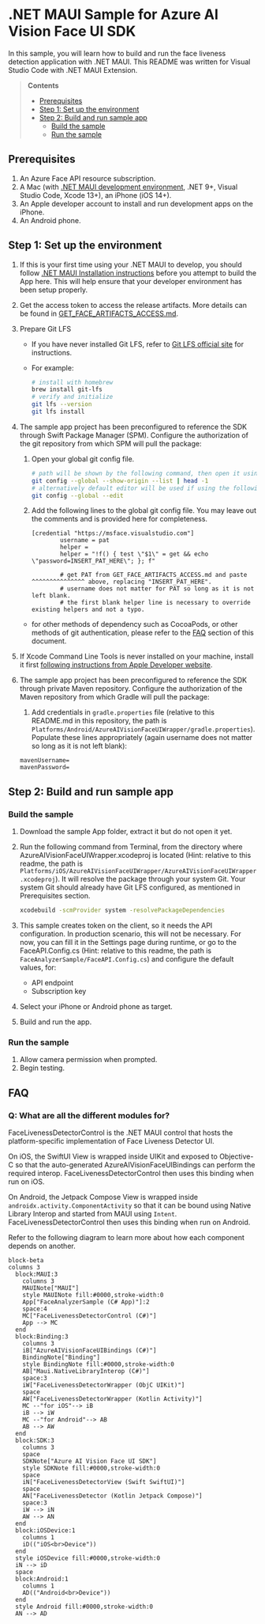# .NET MAUI Sample for Azure AI Vision Face UI SDK

In this sample, you will learn how to build and run the face liveness detection application with .NET MAUI. This README was written for Visual Studio Code with .NET MAUI Extension.

> **Contents**
>
> * [Prerequisites](#prerequisites)
> * [Step 1: Set up the environment](#step-1-set-up-the-environment)
> * [Step 2: Build and run sample app](#step-2-build-and-run-sample-app)
>   * [Build the sample](#build-the-sample)
>   * [Run the sample](#run-the-sample)

## Prerequisites

1. An Azure Face API resource subscription.
2. A Mac (with [.NET MAUI development environment](https://aka.ms/mauidevkit-marketplace), .NET 9+, Visual Studio Code, Xcode 13+), an iPhone (iOS 14+).
3. An Apple developer account to install and run development apps on the iPhone.
4. An Android phone.

## Step 1: Set up the environment

1. If this is your first time using your .NET MAUI to develop, you should follow [.NET MAUI Installation instructions](https://learn.microsoft.com/dotnet/maui/get-started/installation?view=net-maui-9.0&viewFallbackFrom=net-maui-8.0&tabs=visual-studio-code#install-net-and-net-maui-workloads) before you attempt to build the App here. This will help ensure that your developer environment has been setup properly.
2. Get the access token to access the release artifacts. More details can be found in [GET_FACE_ARTIFACTS_ACCESS.md](../../../../GET_FACE_ARTIFACTS_ACCESS.md).
3. Prepare Git LFS
   * If you have never installed Git LFS, refer to [Git LFS official site](https://git-lfs.github.com/) for instructions.
   * For example:

      ```sh
      # install with homebrew
      brew install git-lfs
      # verify and initialize
      git lfs --version
      git lfs install
      ```

4. The sample app project has been preconfigured to reference the SDK through Swift Package Manager (SPM). Configure the authorization of the git repository from which SPM will pull the package:

   1. Open your global git config file.

      ```sh
      # path will be shown by the following command, then open it using editor
      git config --global --show-origin --list | head -1
      # alternatively default editor will be used if using the following command
      git config --global --edit
      ```

   2. Add the following lines to the global git config file. You may leave out the comments and is provided here for completeness.

      ```config
      [credential "https://msface.visualstudio.com"]
              username = pat
              helper =
              helper = "!f() { test \"$1\" = get && echo \"password=INSERT_PAT_HERE\"; }; f"

              # get PAT from GET_FACE_ARTIFACTS_ACCESS.md and paste ^^^^^^^^^^^^^^^ above, replacing "INSERT_PAT_HERE".
              # username does not matter for PAT so long as it is not left blank.
              # the first blank helper line is necessary to override existing helpers and not a typo.
      ```

   * for other methods of dependency such as CocoaPods, or other methods of git authentication, please refer to the [FAQ](#faq) section of this document.

5. If Xcode Command Line Tools is never installed on your machine, install it first [following instructions from Apple Developer website](https://developer.apple.com/library/archive/technotes/tn2339/_index.html).

6. The sample app project has been preconfigured to reference the SDK through private Maven repository. Configure the authorization of the Maven repository from which Gradle will pull the package:

   1. Add credentials in `gradle.properties` file (relative to this README.md in this repository, the path is `Platforms/Android/AzureAIVisionFaceUIWrapper/gradle.properties`). Populate these lines appropriately (again username does not matter so long as it is not left blank):

   ```properties
   mavenUsername=
   mavenPassword=
   ```

## Step 2: Build and run sample app

### Build the sample

1. Download the sample App folder, extract it but do not open it yet.
2. Run the following command from Terminal, from the directory where AzureAIVisionFaceUIWrapper.xcodeproj is located (Hint: relative to this readme, the path is `Platforms/iOS/AzureAIVisionFaceUIWrapper/AzureAIVisionFaceUIWrapper.xcodeproj`). It will resolve the package through your system Git. Your system Git should already have Git LFS configured, as mentioned in Prerequisites section.

    ```sh
    xcodebuild -scmProvider system -resolvePackageDependencies
    ```

3. This sample creates token on the client, so it needs the API configuration. In production scenario, this will not be necessary. For now, you can fill it in the Settings page during runtime, or go to the FaceAPI.Config.cs (Hint: relative to this readme, the path is `FaceAnalyzerSample/FaceAPI.Config.cs`) and configure the default values, for:
    * API endpoint  
    * Subscription key
4. Select your iPhone or Android phone as target.
5. Build and run the app.

### Run the sample

1. Allow camera permission when prompted.
2. Begin testing.

## FAQ

### Q: What are all the different modules for?

FaceLivenessDetectorControl is the .NET MAUI control that hosts the platform-specific implementation of Face Liveness Detector UI.

On iOS, the SwiftUI View is wrapped inside UIKit and exposed to Objective-C so that the auto-generated AzureAIVisionFaceUIBindings can perform the required interop. FaceLivenessDetectorControl then uses this binding when run on iOS.

On Android, the Jetpack Compose View is wrapped inside `androidx.activity.ComponentActivity` so that it can be bound using Native Library Interop and started from MAUI using `Intent`. FaceLivenessDetectorControl then uses this binding when run on Android.

Refer to the following diagram to learn more about how each component depends on another.

```mermaid
block-beta
columns 3
  block:MAUI:3
    columns 3
    MAUINote["MAUI"]
    style MAUINote fill:#0000,stroke-width:0
    App["FaceAnalyzerSample (C# App)"]:2
    space:4
    MC["FaceLivenessDetectorControl (C#)"]
    App --> MC
  end
  block:Binding:3
    columns 3
    iB["AzureAIVisionFaceUIBindings (C#)"]
    BindingNote["Binding"]
    style BindingNote fill:#0000,stroke-width:0
    AB["Maui.NativeLibraryInterop (C#)"]
    space:3
    iW["FaceLivenessDetectorWrapper (ObjC UIKit)"]
    space
    AW["FaceLivenessDetectorWrapper (Kotlin Activity)"]
    MC --"for iOS"--> iB
    iB --> iW
    MC --"for Android"--> AB
    AB --> AW
  end
  block:SDK:3
    columns 3
    space
    SDKNote["Azure AI Vision Face UI SDK"]
    style SDKNote fill:#0000,stroke-width:0
    space
    iN["FaceLivenessDetectorView (Swift SwiftUI)"]
    space
    AN["FaceLivenessDetector (Kotlin Jetpack Compose)"]
    space:3
    iW --> iN
    AW --> AN
  end
  block:iOSDevice:1
    columns 1
    iD(("iOS<br>Device"))
  end
  style iOSDevice fill:#0000,stroke-width:0
  iN --> iD
  space
  block:Android:1
    columns 1
    AD(("Android<br>Device"))
  end
  style Android fill:#0000,stroke-width:0
  AN --> AD
```

<!-- markdownlint-configure-file
{
  "no-inline-html": {
    "allowed_elements": [
      'br'
    ]
  }
}
-->
